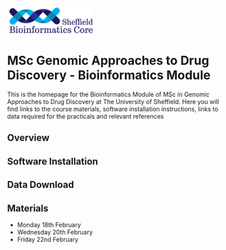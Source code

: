 ![](logo-sm.png)

# MSc Genomic Approaches to Drug Discovery - Bioinformatics Module

This is the homepage for the Bioinformatics Module of MSc in Genomic Approaches to Drug Discovery at The University of Sheffield. Here you will find links to the course materials, software installation instructions, links to data required for the practicals and relevant references

## Overview

## Software Installation

## Data Download

## Materials

- Monday 18th February
- Wednesday 20th February
- Friday 22nd February
